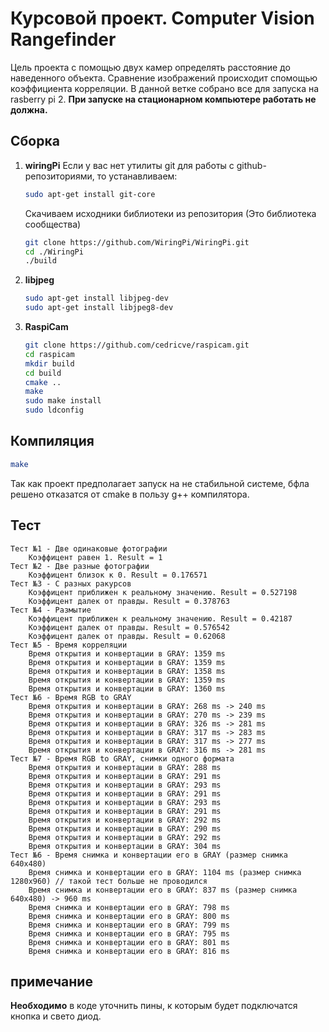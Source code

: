 # Курсовой проект. Computer Vision Rangefinder

Цель проекта с помощью двух камер определять расстояние до наведенного объекта. Сравнение изображений происходит спомощью 
коэффициента корреляции. В данной ветке собрано все для запуска на rasberry pi 2. 
**При запуске на стационарном компьютере работать не должна.**

## Сборка

1. **wiringPi** Если у вас нет утилиты git для работы с github-репозиториями, то устанавливаем:
   ```sh
   sudo apt-get install git-core
   ```
   Скачиваем исходники библиотеки из репозитория (Это библиотека сообщества)
   ```sh
   git clone https://github.com/WiringPi/WiringPi.git
   cd ./WiringPi
   ./build
   ```
2. **libjpeg**
   ```sh
   sudo apt-get install libjpeg-dev
   sudo apt-get install libjpeg8-dev
   ```
3. **RaspiCam**
   ```sh
   git clone https://github.com/cedricve/raspicam.git
   cd raspicam
   mkdir build
   cd build
   cmake ..
   make
   sudo make install
   sudo ldconfig
   ```
## Компиляция

```sh
make
```
Так как проект предполагает запуск на не стабильной системе, бфла решено отказатся от cmake в пользу g++ компилятора.

## Тест

```commandline
Tест №1 - Две одинаковые фотографии
    Коэффицент равен 1. Result = 1
Tест №2 - Две разные фотографии
    Коэффицент близок к 0. Result = 0.176571
Tест №3 - С разных ракурсов
    Коэффицент приближен к реальному значению. Result = 0.527198
    Коэффицент далек от правды. Result = 0.378763
Tест №4 - Размытие
    Коэффицент приближен к реальному значению. Result = 0.42187
    Коэффицент далек от правды. Result = 0.576542
    Коэффицент далек от правды. Result = 0.62068
Tест №5 - Время корреляции
    Время открытия и конвертации в GRAY: 1359 ms
    Время открытия и конвертации в GRAY: 1359 ms
    Время открытия и конвертации в GRAY: 1358 ms
    Время открытия и конвертации в GRAY: 1359 ms
    Время открытия и конвертации в GRAY: 1360 ms
Tест №6 - Время RGB to GRAY
    Время открытия и конвертации в GRAY: 268 ms -> 240 ms
    Время открытия и конвертации в GRAY: 270 ms -> 239 ms
    Время открытия и конвертации в GRAY: 326 ms -> 281 ms
    Время открытия и конвертации в GRAY: 317 ms -> 283 ms
    Время открытия и конвертации в GRAY: 317 ms -> 277 ms
    Время открытия и конвертации в GRAY: 316 ms -> 281 ms
Tест №7 - Время RGB to GRAY, снимки одного формата
    Время открытия и конвертации в GRAY: 288 ms
    Время открытия и конвертации в GRAY: 291 ms
    Время открытия и конвертации в GRAY: 293 ms
    Время открытия и конвертации в GRAY: 291 ms
    Время открытия и конвертации в GRAY: 293 ms
    Время открытия и конвертации в GRAY: 291 ms
    Время открытия и конвертации в GRAY: 292 ms
    Время открытия и конвертации в GRAY: 290 ms
    Время открытия и конвертации в GRAY: 292 ms
    Время открытия и конвертации в GRAY: 304 ms
Tест №6 - Время снимка и конвертации его в GRAY (размер снимка 640х480)
    Время снимка и конвертации его в GRAY: 1104 ms (размер снимка 1280х960) // такой тест больше не проводился
    Время снимка и конвертации его в GRAY: 837 ms (размер снимка 640х480) -> 960 ms
    Время снимка и конвертации его в GRAY: 798 ms
    Время снимка и конвертации его в GRAY: 800 ms
    Время снимка и конвертации его в GRAY: 799 ms
    Время снимка и конвертации его в GRAY: 795 ms
    Время снимка и конвертации его в GRAY: 801 ms
    Время снимка и конвертации его в GRAY: 816 ms
```

## примечание

**Необходимо** в коде уточнить пины, к которым будет подключатся кнопка и свето диод.

